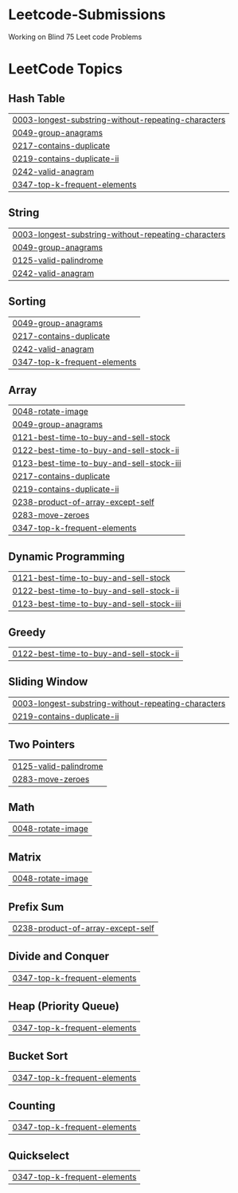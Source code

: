 # Leetcode-Submissions
Working on Blind 75 Leet code Problems

<!---LeetCode Topics Start-->
# LeetCode Topics
## Hash Table
|  |
| ------- |
| [0003-longest-substring-without-repeating-characters](https://github.com/MalavikaK/Leetcode-Submissions/tree/master/0003-longest-substring-without-repeating-characters) |
| [0049-group-anagrams](https://github.com/MalavikaK/Leetcode-Submissions/tree/master/0049-group-anagrams) |
| [0217-contains-duplicate](https://github.com/MalavikaK/Leetcode-Submissions/tree/master/0217-contains-duplicate) |
| [0219-contains-duplicate-ii](https://github.com/MalavikaK/Leetcode-Submissions/tree/master/0219-contains-duplicate-ii) |
| [0242-valid-anagram](https://github.com/MalavikaK/Leetcode-Submissions/tree/master/0242-valid-anagram) |
| [0347-top-k-frequent-elements](https://github.com/MalavikaK/Leetcode-Submissions/tree/master/0347-top-k-frequent-elements) |
## String
|  |
| ------- |
| [0003-longest-substring-without-repeating-characters](https://github.com/MalavikaK/Leetcode-Submissions/tree/master/0003-longest-substring-without-repeating-characters) |
| [0049-group-anagrams](https://github.com/MalavikaK/Leetcode-Submissions/tree/master/0049-group-anagrams) |
| [0125-valid-palindrome](https://github.com/MalavikaK/Leetcode-Submissions/tree/master/0125-valid-palindrome) |
| [0242-valid-anagram](https://github.com/MalavikaK/Leetcode-Submissions/tree/master/0242-valid-anagram) |
## Sorting
|  |
| ------- |
| [0049-group-anagrams](https://github.com/MalavikaK/Leetcode-Submissions/tree/master/0049-group-anagrams) |
| [0217-contains-duplicate](https://github.com/MalavikaK/Leetcode-Submissions/tree/master/0217-contains-duplicate) |
| [0242-valid-anagram](https://github.com/MalavikaK/Leetcode-Submissions/tree/master/0242-valid-anagram) |
| [0347-top-k-frequent-elements](https://github.com/MalavikaK/Leetcode-Submissions/tree/master/0347-top-k-frequent-elements) |
## Array
|  |
| ------- |
| [0048-rotate-image](https://github.com/MalavikaK/Leetcode-Submissions/tree/master/0048-rotate-image) |
| [0049-group-anagrams](https://github.com/MalavikaK/Leetcode-Submissions/tree/master/0049-group-anagrams) |
| [0121-best-time-to-buy-and-sell-stock](https://github.com/MalavikaK/Leetcode-Submissions/tree/master/0121-best-time-to-buy-and-sell-stock) |
| [0122-best-time-to-buy-and-sell-stock-ii](https://github.com/MalavikaK/Leetcode-Submissions/tree/master/0122-best-time-to-buy-and-sell-stock-ii) |
| [0123-best-time-to-buy-and-sell-stock-iii](https://github.com/MalavikaK/Leetcode-Submissions/tree/master/0123-best-time-to-buy-and-sell-stock-iii) |
| [0217-contains-duplicate](https://github.com/MalavikaK/Leetcode-Submissions/tree/master/0217-contains-duplicate) |
| [0219-contains-duplicate-ii](https://github.com/MalavikaK/Leetcode-Submissions/tree/master/0219-contains-duplicate-ii) |
| [0238-product-of-array-except-self](https://github.com/MalavikaK/Leetcode-Submissions/tree/master/0238-product-of-array-except-self) |
| [0283-move-zeroes](https://github.com/MalavikaK/Leetcode-Submissions/tree/master/0283-move-zeroes) |
| [0347-top-k-frequent-elements](https://github.com/MalavikaK/Leetcode-Submissions/tree/master/0347-top-k-frequent-elements) |
## Dynamic Programming
|  |
| ------- |
| [0121-best-time-to-buy-and-sell-stock](https://github.com/MalavikaK/Leetcode-Submissions/tree/master/0121-best-time-to-buy-and-sell-stock) |
| [0122-best-time-to-buy-and-sell-stock-ii](https://github.com/MalavikaK/Leetcode-Submissions/tree/master/0122-best-time-to-buy-and-sell-stock-ii) |
| [0123-best-time-to-buy-and-sell-stock-iii](https://github.com/MalavikaK/Leetcode-Submissions/tree/master/0123-best-time-to-buy-and-sell-stock-iii) |
## Greedy
|  |
| ------- |
| [0122-best-time-to-buy-and-sell-stock-ii](https://github.com/MalavikaK/Leetcode-Submissions/tree/master/0122-best-time-to-buy-and-sell-stock-ii) |
## Sliding Window
|  |
| ------- |
| [0003-longest-substring-without-repeating-characters](https://github.com/MalavikaK/Leetcode-Submissions/tree/master/0003-longest-substring-without-repeating-characters) |
| [0219-contains-duplicate-ii](https://github.com/MalavikaK/Leetcode-Submissions/tree/master/0219-contains-duplicate-ii) |
## Two Pointers
|  |
| ------- |
| [0125-valid-palindrome](https://github.com/MalavikaK/Leetcode-Submissions/tree/master/0125-valid-palindrome) |
| [0283-move-zeroes](https://github.com/MalavikaK/Leetcode-Submissions/tree/master/0283-move-zeroes) |
## Math
|  |
| ------- |
| [0048-rotate-image](https://github.com/MalavikaK/Leetcode-Submissions/tree/master/0048-rotate-image) |
## Matrix
|  |
| ------- |
| [0048-rotate-image](https://github.com/MalavikaK/Leetcode-Submissions/tree/master/0048-rotate-image) |
## Prefix Sum
|  |
| ------- |
| [0238-product-of-array-except-self](https://github.com/MalavikaK/Leetcode-Submissions/tree/master/0238-product-of-array-except-self) |
## Divide and Conquer
|  |
| ------- |
| [0347-top-k-frequent-elements](https://github.com/MalavikaK/Leetcode-Submissions/tree/master/0347-top-k-frequent-elements) |
## Heap (Priority Queue)
|  |
| ------- |
| [0347-top-k-frequent-elements](https://github.com/MalavikaK/Leetcode-Submissions/tree/master/0347-top-k-frequent-elements) |
## Bucket Sort
|  |
| ------- |
| [0347-top-k-frequent-elements](https://github.com/MalavikaK/Leetcode-Submissions/tree/master/0347-top-k-frequent-elements) |
## Counting
|  |
| ------- |
| [0347-top-k-frequent-elements](https://github.com/MalavikaK/Leetcode-Submissions/tree/master/0347-top-k-frequent-elements) |
## Quickselect
|  |
| ------- |
| [0347-top-k-frequent-elements](https://github.com/MalavikaK/Leetcode-Submissions/tree/master/0347-top-k-frequent-elements) |
<!---LeetCode Topics End-->